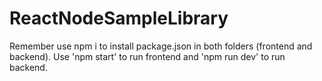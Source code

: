 # ReactNodeSampleLibrary

Remember use npm i to install package.json in both folders (frontend and backend). Use 'npm start' to run frontend and 'npm run dev' to run backend.
